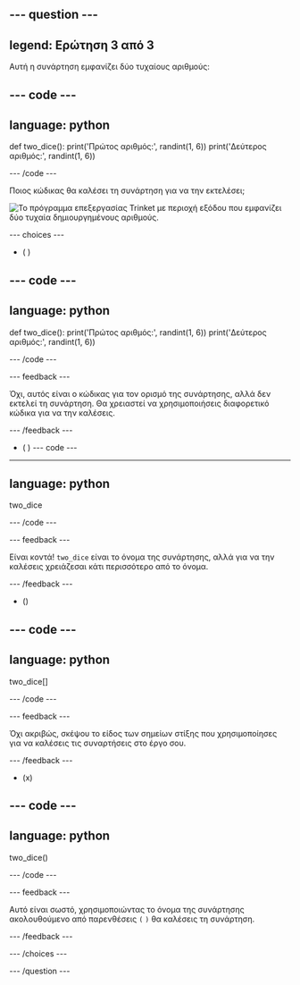 --- question ---
---
legend: Ερώτηση 3 από 3
---

Αυτή η συνάρτηση εμφανίζει δύο τυχαίους αριθμούς:

--- code ---
---
language: python
---

def two_dice(): 
  print('Πρώτος αριθμός:', randint(1, 6)) 
  print('Δεύτερος αριθμός:', randint(1, 6))

--- /code ---

Ποιος κώδικας θα καλέσει τη συνάρτηση για να την εκτελέσει;

![Το πρόγραμμα επεξεργασίας Trinket με περιοχή εξόδου που εμφανίζει δύο τυχαία δημιουργημένους αριθμούς.](images/quiz3.png)

--- choices ---

- ( )

--- code ---
---
language: python
---

def two_dice(): 
  print('Πρώτος αριθμός:', randint(1, 6)) 
  print('Δεύτερος αριθμός:', randint(1, 6))

--- /code ---

 --- feedback ---

 Όχι, αυτός είναι ο κώδικας για τον ορισμό της συνάρτησης, αλλά δεν εκτελεί τη συνάρτηση. Θα χρειαστεί να χρησιμοποιήσεις διαφορετικό κώδικα για να την καλέσεις.

 --- /feedback ---

- ( )
--- code ---
---
language: python
---

two_dice

--- /code ---

 --- feedback ---

Είναι κοντά! `two_dice` είναι το όνομα της συνάρτησης, αλλά για να την καλέσεις χρειάζεσαι κάτι περισσότερο από το όνομα.

 --- /feedback ---

- ()

--- code ---
---
language: python
---

two_dice[]

--- /code ---

 --- feedback ---

 Όχι ακριβώς, σκέψου το είδος των σημείων στίξης που χρησιμοποίησες για να καλέσεις τις συναρτήσεις στο έργο σου.

 --- /feedback ---

- (x)

--- code ---
---
language: python
---

two_dice()

--- /code ---

 --- feedback ---

 Αυτό είναι σωστό, χρησιμοποιώντας το όνομα της συνάρτησης ακολουθούμενο από παρενθέσεις `(` `)` θα καλέσεις τη συνάρτηση.

 --- /feedback ---

--- /choices ---

--- /question ---
